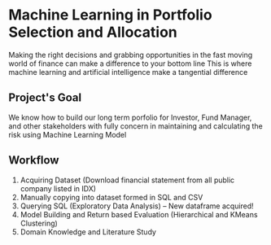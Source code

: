 # Machine Learning in Portfolio Selection and Allocation
Making the right decisions and grabbing opportunities in the fast moving world of finance can make a difference to your bottom line
This is where machine learning and artificial intelligence make a tangential difference

## Project's Goal
We know how to build our long term porfolio for Investor, Fund Manager, and other stakeholders with fully concern in maintaining and calculating the risk using Machine Learning Model

## Workflow
1. Acquiring Dataset (Download financial statement from all public company listed in IDX)
2. Manually copying into dataset formed in SQL and CSV
3. Querying SQL (Exploratory Data Analysis) – New dataframe acquired!
4. Model Building and Return based Evaluation (Hierarchical and KMeans Clustering)
5. Domain Knowledge and Literature Study
